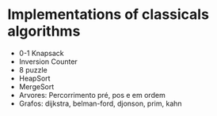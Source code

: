 # Implementations of classicals algorithms

* 0-1 Knapsack
* Inversion Counter
* 8 puzzle
* HeapSort
* MergeSort
* Arvores: Percorrimento pré, pos e em ordem
* Grafos: dijkstra, belman-ford, djonson, prim, kahn
